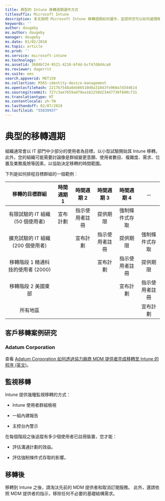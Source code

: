 ```yaml
---
title: 典型的 Intune 移轉週期運作方式
titlesuffix: Microsoft Intune
description: 本文說明 Microsoft Intune 移轉週期如何運作，並提供您可以如何處理移轉週期的範例。
keywords: ''
author: dougeby
ms.author: dougeby
manager: dougeby
ms.date: 01/02/2018
ms.topic: article
ms.prod: ''
ms.service: microsoft-intune
ms.technology: ''
ms.assetid: 3688b724-9521-4210-bf4d-bcf47d8d4ca0
ms.reviewer: dagerrit
ms.suite: ems
search.appverid: MET150
ms.collection: M365-identity-device-management
ms.openlocfilehash: 2217b7548a8eb06510d8a31043fe960a7d344614
ms.sourcegitcommit: 727c3ae7659ad79ea162250d234d7730f840c731
ms.translationtype: HT
ms.contentlocale: zh-TW
ms.lasthandoff: 02/07/2019
ms.locfileid: "55839937"
---
```

# <a name="typical-migration-cycle"></a>典型的移轉週期

組織通常會以 IT 部門中少部分的使用者為目標，以小型試驗開始其 Intune 移轉。 此外，您的組織可能需要討論像是群組變更意願、使用者數目、複雜度、需求、位置及業務風險等因素，以協助決定移轉的時間範圍。

下列是如何排程目標群組的一個範例︰

  | **移轉的目標群組** | **時間週期 1** | **時間週期 2** | **時間週期 3** | **時間週期 4** | **...**
|:---:|:---:|:---:|:---:|:---:|:---:|
| 有限試驗的 IT 組織 (50 個使用者) | 宣布計劃 | 指示使用者註冊 | 提供期限 | 強制條件式存取 |  |                                                        
| 擴充試驗的 IT 組織 (200 個使用者) |  | 宣布計劃 | 指示使用者註冊 | 提供期限 | 強制條件式存取 |
| 移轉階段 1 精通科技的使用者 (2000) |  |  | 宣布計劃 | 指示使用者註冊 | 提供期限 |
| 移轉階段 2 美國東部 |  |  |  | 宣布計劃 | 指示使用者註冊 |
| 所有地區 |  |  |  |  | 宣布計劃 |

## <a name="customer-migration-case-study"></a>客戶移轉案例研究

### <a name="adatum-corporation"></a>Adatum Corporation

查看 [Adatum Corporation 如何透過協力廠商 MDM 提供者完成移轉至 Intune 的程序 (英文)](https://gallery.technet.microsoft.com/Intune-migration-guide-893a95e3?redir=0)。

## <a name="monitoring-migration"></a>監視移轉

Intune 提供幾種監視移轉的方式：

* Intune 使用者群組檢視

* 一組內建報告

* 主控台內警示

在每個階段之後追蹤有多少個使用者已註冊裝置，您才能：

-   評估溝通計劃的效益。

-   評估強制條件式存取的影響。


## <a name="post-migration"></a>移轉後

移轉到 Intune 之後，請淘汰先前的 MDM 提供者和取消訂閱服務。 此外，還請依照 MDM 提供者的指示，移除任何不必要的基礎結構需求。
